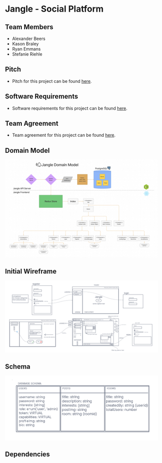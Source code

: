 # Jangle - Social Platform

## Team Members

- Alexander Beers
- Kason Braley
- Ryan Emmans
- Stefanie Riehle

<!-- ## Usage -->

<!-- - This project is deployed on Heroku [here](). -->

## Pitch

- Pitch for this project can be found [here](./docs/Pitch.md).

## Software Requirements

- Software requirements for this project can be found [here](./docs/Requirements.md).

## Team Agreement

- Team agreement for this project can be found [here](./docs/TeamAgreement.md).

## Domain Model

![Domain Model](./img/docs/domain-model.png)

## Initial Wireframe

![Wireframe](./img/docs/wireframe.png)

## Schema

![Schema](./img/docs/schema.png)

## Dependencies
